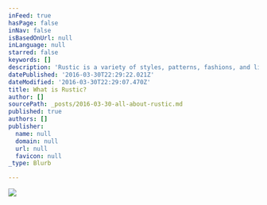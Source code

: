 ```yaml
---
inFeed: true
hasPage: false
inNav: false
isBasedOnUrl: null
inLanguage: null
starred: false
keywords: []
description: 'Rustic is a variety of styles, patterns, fashions, and lifestyles.  It’s the little girl with a ruffles and lace dress.  It’s a home filled with decor of burlap and flowers.  It’s the hunter or huntress covered in camo or the rodeo cowgirl with tassles and conchos.  It is a mix of country, vintage, cowgirl, chic, shabby, antiqued, western, and more…'
datePublished: '2016-03-30T22:29:22.021Z'
dateModified: '2016-03-30T22:29:07.470Z'
title: What is Rustic?
author: []
sourcePath: _posts/2016-03-30-all-about-rustic.md
published: true
authors: []
publisher:
  name: null
  domain: null
  url: null
  favicon: null
_type: Blurb

---
```

![](https://the-grid-user-content.s3-us-west-2.amazonaws.com/ed229ecb-b163-4997-9df8-e419fd27dae9.jpg)